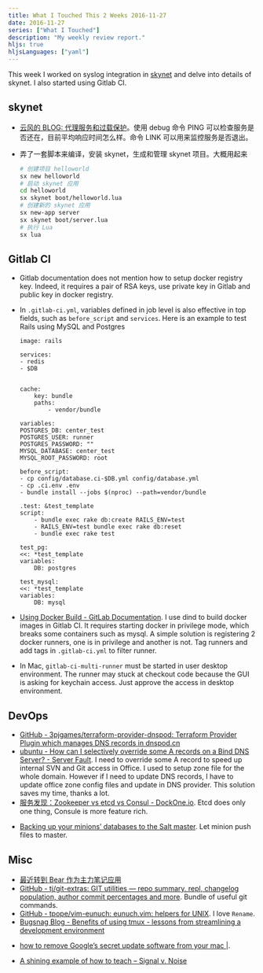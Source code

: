 ```yaml
---
title: What I Touched This 2 Weeks 2016-11-27
date: 2016-11-27
series: ["What I Touched"]
description: "My weekly review report."
hljs: true
hljsLanguages: ["yaml"]
---
```


This week I worked on syslog integration in [skynet][1] and delve into details of skynet. I also started using Gitlab CI.

<!--more-->

## skynet

- [云风的 BLOG: 代理服务和过载保护][2]。使用 debug 命令 PING 可以检查服务是否还在，目前平均响应时间怎么样。命令 LINK 可以用来监控服务是否退出。
* 弄了一套脚本来编译，安装 skynet，生成和管理  skynet 项目。大概用起来

    ``` sh
    # 创建项目 helloworld
    sx new helloworld
    # 启动 skynet 应用
    cd helloworld
    sx skynet boot/helloworld.lua
    # 创建新的 skynet 应用
    sx new-app server
    sx skynet boot/server.lua
    # 执行 Lua
    sx lua
    ```

## Gitlab CI

*   Gitlab documentation does not mention how to setup docker registry key. Indeed, it requires a pair of RSA keys, use private key in Gitlab and public key in docker registry.

*   In `.gitlab-ci.yml`, variables defined in job level is also effective in top fields, such as `before_script` and `services`. Here is an example to test Rails using MySQL and Postgres

        image: rails

        services:
        - redis
        - $DB

            
        cache:
            key: bundle
            paths:
                - vendor/bundle

        variables:
        POSTGRES_DB: center_test
        POSTGRES_USER: runner
        POSTGRES_PASSWORD: ""
        MYSQL_DATABASE: center_test
        MYSQL_ROOT_PASSWORD: root

        before_script:
        - cp config/database.ci-$DB.yml config/database.yml
        - cp .ci.env .env
        - bundle install --jobs $(nproc) --path=vendor/bundle

        .test: &test_template
        script:
            - bundle exec rake db:create RAILS_ENV=test
            - RAILS_ENV=test bundle exec rake db:reset
            - bundle exec rake test

        test_pg:
        <<: *test_template
        variables:
            DB: postgres

        test_mysql:
        <<: *test_template
        variables:
            DB: mysql

*   [Using Docker Build - GitLab Documentation][3]. I use dind to build docker images in Gitlab CI. It requires starting docker in privilege mode, which breaks some containers such as mysql. A simple solution is registering 2 docker runners, one is in privilege and another is not. Tag runners and add tags in `.gitlab-ci.yml` to filter runner.
*   In Mac, `gitlab-ci-multi-runner` must be started in user desktop environment. The runner may stuck at checkout code because the GUI is asking for keychain access. Just approve the access in desktop environment.

## DevOps
* [GitHub - 3pjgames/terraform-provider-dnspod: Terraform Provider Plugin which manages DNS records in dnspod.cn][4]
* [ubuntu - How can I selectively override some A records on a Bind DNS Server? - Server Fault][5]. I need to override some A record to speed up internal SVN and Git access in Office. I used to setup zone file for the whole domain. However if I need to update DNS records, I have to update office zone config files and update in DNS provider. This solution saves my time, thanks a lot.
* [服务发现：Zookeeper vs etcd vs Consul  - DockOne.io][6]. Etcd does only one thing, Consule is more feature rich.
- [Backing up your minions’ databases to the Salt master][7]. Let minion push files to master.

## Misc
* [最近转到 Bear 作为主力笔记应用][8]
* [GitHub - tj/git-extras: GIT utilities — repo summary, repl, changelog population, author commit percentages and more][9]. Bundle of useful git commands.
* [GitHub - tpope/vim-eunuch: eunuch.vim: helpers for UNIX][10]. I love `Rename`.
* [Bugsnag Blog - Benefits of using tmux - lessons from streamlining a development environment][11]
- [how to remove Google’s secret update software from your mac |][12].
* [A shining example of how to teach – Signal v. Noise][13]

[1]:	https://github.com/cloudwu/skynet
[2]:	http://blog.codingnow.com/2016/05/skynet_proxy.html
[3]:	https://docs.gitlab.com/ce/ci/docker/using_docker_build.html
[4]:	https://github.com/3pjgames/terraform-provider-dnspod
[5]:	http://serverfault.com/questions/615641/how-can-i-selectively-override-some-a-records-on-a-bind-dns-server/615684
[6]:	http://dockone.io/article/667
[7]:	http://www.afewmorelines.com/backing-up-your-minions-databases-to-the-salt-master/
[8]:	https://medium.com/@doitian/bear-%E6%8E%A5%E8%BF%91%E6%88%91%E5%BF%83%E7%9B%AE%E4%B8%AD%E5%AE%8C%E7%BE%8E%E7%9A%84%E7%AC%94%E8%AE%B0%E5%BA%94%E7%94%A8-27c511af778c#.tdynedo3q
[9]:	https://github.com/tj/git-extras
[10]:	https://github.com/tpope/vim-eunuch
[11]:	https://blog.bugsnag.com/benefits-of-using-tmux/
[12]:	http://applehelpwriter.com/2014/07/13/how-to-remove-googles-secret-update-software-from-your-mac/
[13]:	https://m.signalvnoise.com/a-shining-example-of-how-to-teach-91b718009b33#.mtftvl7ku
